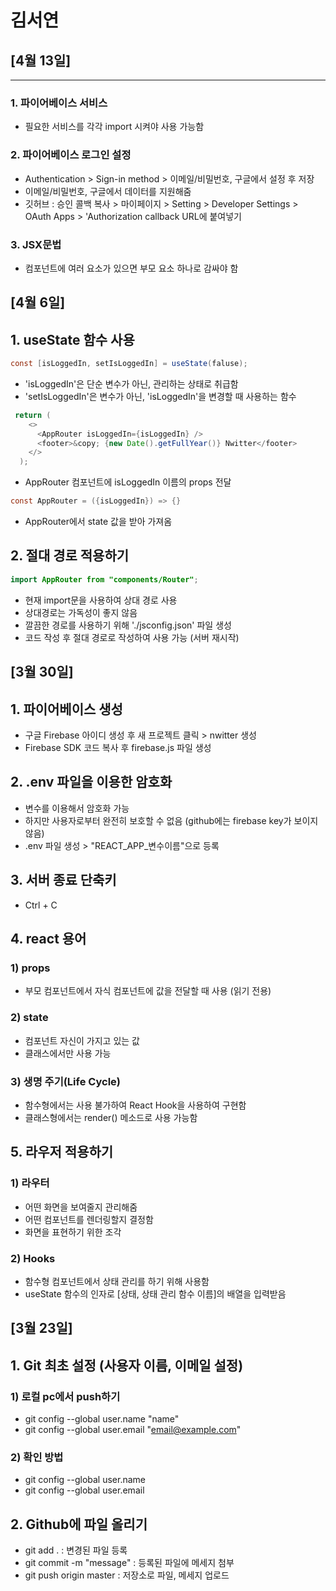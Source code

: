 # 김서연

## [4월 13일]
-----
### 1. 파이어베이스 서비스
 - 필요한 서비스를 각각 import 시켜야 사용 가능함

### 2. 파이어베이스 로그인 설정
 - Authentication > Sign-in method > 이메일/비밀번호, 구글에서 설정 후 저장
 - 이메일/비밀번호, 구글에서 데이터를 지원해줌
 - 깃허브 : 승인 콜백 복사 > 마이페이지 > Setting > Developer Settings > OAuth Apps > 'Authorization callback URL에 붙여넣기

 ### 3. JSX문법
  - 컴포넌트에 여러 요소가 있으면 부모 요소 하나로 감싸야 함
  



## [4월 6일]
## 1. useState 함수 사용
``` java 
const [isLoggedIn, setIsLoggedIn] = useState(faluse); 
```
- 'isLoggedIn'은 단순 변수가 아닌, 관리하는 상태로 취급함
- 'setIsLoggedIn'은  변수가 아닌, 'isLoggedIn'을 변경할 때 사용하는 함수

``` java
 return (
    <>
      <AppRouter isLoggedIn={isLoggedIn} />
      <footer>&copy; {new Date().getFullYear()} Nwitter</footer>
    </>
  );
```
- AppRouter 컴포넌트에 isLoggedIn 이름의 props 전달

``` java
const AppRouter = ({isLoggedIn}) => {}
```
- AppRouter에서 state 값을 받아 가져옴

## 2. 절대 경로 적용하기
``` java
import AppRouter from "components/Router";
```
- 현재 import문을 사용하여 상대 경로 사용
- 상대경로는 가독성이 좋지 않음
- 깔끔한 경로를 사용하기 위해 './jsconfig.json' 파일 생성
- 코드 작성 후 절대 경로로 작성하여 사용 가능 (서버 재시작)



## [3월 30일]
## 1. 파이어베이스 생성
- 구글 Firebase  아이디 생성 후 새 프로젝트 클릭 > nwitter 생성
- Firebase SDK 코드 복사 후 firebase.js 파일 생성

## 2. .env 파일을 이용한 암호화
- 변수를 이용해서 암호화 가능
- 하지만 사용자로부터 완전히 보호할 수 없음 (github에는 firebase key가 보이지 않음)
- .env  파일 생성 > "REACT_APP_변수이름"으로 등록

## 3. 서버 종료 단축키
- Ctrl + C

## 4. react 용어 

### 1) props 
- 부모 컴포넌트에서 자식 컴포넌트에 값을 전달할 때 사용 (읽기 전용)

### 2) state 
- 컴포넌트 자신이 가지고 있는 값
- 클래스에서만 사용 가능

### 3) 생명 주기(Life Cycle)
- 함수형에서는 사용 불가하여 React Hook을 사용하여 구현함
- 클래스형에서는 render() 메소드로 사용 가능함

## 5. 라우저 적용하기

### 1) 라우터 
- 어떤 화면을 보여줄지 관리해줌
- 어떤 컴포넌트를 렌더링할지 결정함
- 화면을 표현하기 위한 조각

### 2) Hooks
- 함수형 컴포넌트에서 상태 관리를 하기 위해 사용함
- useState 함수의 인자로 [상태, 상태 관리 함수 이름]의 배열을 입력받음


## [3월 23일]
## 1. Git 최초 설정 (사용자 이름, 이메일 설정)

### 1) 로컬 pc에서 push하기
- git config --global user.name "name"
- git config --global user.email "email@example.com"

### 2) 확인 방법
- git config --global user.name
- git config --global user.email

## 2. Github에 파일 올리기
- git add . : 변경된 파일 등록
- git commit -m "message" : 등록된 파일에 메세지 첨부
- git push origin master : 저장소로 파일, 메세지 업로드


